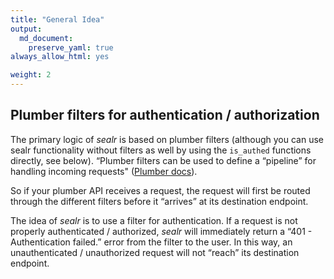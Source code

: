 ```yaml
---
title: "General Idea"
output: 
  md_document:
    preserve_yaml: true
always_allow_html: yes

weight: 2
---
```


Plumber filters for authentication / authorization
--------------------------------------------------

The primary logic of *sealr* is based on plumber filters (although you
can use sealr functionality without filters as well by using the
`is_authed` functions directly, see below). “Plumber filters can be used
to define a “pipeline” for handling incoming requests" ([Plumber
docs](https://www.rplumber.io/docs/routing-and-input.html#filters)).

So if your plumber API receives a request, the request will first be
routed through the different filters before it “arrives” at its
destination endpoint.

The idea of *sealr* is to use a filter for authentication. If a request
is not properly authenticated / authorized, *sealr* will immediately
return a “401 - Authentication failed.” error from the filter to the
user. In this way, an unauthenticated / unauthorized request will not
“reach” its destination endpoint.
